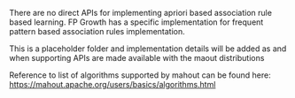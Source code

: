 There are no direct APIs for implementing apriori based association rule based learning. FP Growth has a specific implementation for frequent pattern based association rules implementation.

This is a placeholder folder and implementation details will be added as and when supporting APIs are made available with the maout distributions

Reference to list of algorithms supported by mahout can be found here:
https://mahout.apache.org/users/basics/algorithms.html
